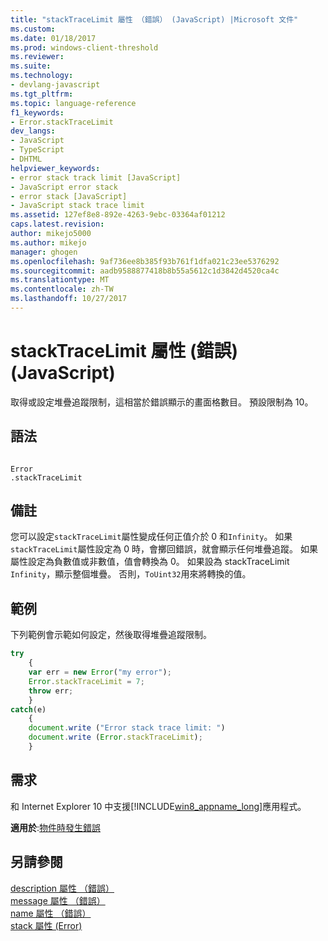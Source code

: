```yaml
---
title: "stackTraceLimit 屬性 （錯誤） (JavaScript) |Microsoft 文件"
ms.custom: 
ms.date: 01/18/2017
ms.prod: windows-client-threshold
ms.reviewer: 
ms.suite: 
ms.technology:
- devlang-javascript
ms.tgt_pltfrm: 
ms.topic: language-reference
f1_keywords:
- Error.stackTraceLimit
dev_langs:
- JavaScript
- TypeScript
- DHTML
helpviewer_keywords:
- error stack track limit [JavaScript]
- JavaScript error stack
- error stack [JavaScript]
- JavaScript stack trace limit
ms.assetid: 127ef8e8-892e-4263-9ebc-03364af01212
caps.latest.revision: 
author: mikejo5000
ms.author: mikejo
manager: ghogen
ms.openlocfilehash: 9af736ee8b385f93b761f1dfa021c23ee5376292
ms.sourcegitcommit: aadb9588877418b8b55a5612c1d3842d4520ca4c
ms.translationtype: MT
ms.contentlocale: zh-TW
ms.lasthandoff: 10/27/2017
---
```

# <a name="stacktracelimit-property-error-javascript"></a>stackTraceLimit 屬性 (錯誤) (JavaScript)
取得或設定堆疊追蹤限制，這相當於錯誤顯示的畫面格數目。 預設限制為 10。  
  
## <a name="syntax"></a>語法  
  
```  
  
Error  
.stackTraceLimit   
```  
  
## <a name="remarks"></a>備註  
 您可以設定`stackTraceLimit`屬性變成任何正值介於 0 和`Infinity`。 如果`stackTraceLimit`屬性設定為 0 時，會擲回錯誤，就會顯示任何堆疊追蹤。 如果屬性設定為負數值或非數值，值會轉換為 0。 如果設為 stackTraceLimit `Infinity`，顯示整個堆疊。 否則，`ToUint32`用來將轉換的值。  
  
## <a name="example"></a>範例  
 下列範例會示範如何設定，然後取得堆疊追蹤限制。  
  
```JavaScript  
try  
    {  
    var err = new Error("my error");  
    Error.stackTraceLimit = 7;  
    throw err;  
    }  
catch(e)  
    {  
    document.write ("Error stack trace limit: ")  
    document.write (Error.stackTraceLimit);  
    }  
```  
  
## <a name="requirements"></a>需求  
 和 Internet Explorer 10 中支援[!INCLUDE[win8_appname_long](../../javascript/includes/win8-appname-long-md.md)]應用程式。  
  
 **適用於**:[物件時發生錯誤](../../javascript/reference/error-object-javascript.md)  
  
## <a name="see-also"></a>另請參閱  
 [description 屬性 （錯誤）](../../javascript/reference/description-property-error-javascript.md)   
 [message 屬性 （錯誤）](../../javascript/reference/message-property-error-javascript.md)   
 [name 屬性 （錯誤）](../../javascript/reference/name-property-error-javascript.md)   
 [stack 屬性 (Error)](../../javascript/reference/stack-property-error-javascript.md)